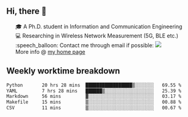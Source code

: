 <h2 > Hi, there 👋 </h3>

<div >
 <ul>
 🎓 A Ph.D. student in Information and Communication Engineering <br>
 💻 Researching in Wireless Network Measurement (5G, BLE etc.)<br>
 :speech_balloon: Contact me through email if possible: <a href="mailto:ethanjia@sjtu.edu.cn"><img src="https://img.shields.io/badge/-ethanjia@sjtu.edu.cn-c14438?style=plastic&logo=Gmail&logoColor=white&link=mailto:mailto:ethanjia@sjtu.edu.cn"></a> <br>
  More info @ <a href="https://haifengjia.github.io">my home page</a>
 </ul>
</div>

<h2 >
Weekly worktime breakdown
</h1>


<!--START_SECTION:waka-->

```txt
Python       20 hrs 28 mins  █████████████████▒░░░░░░░   69.55 %
YAML         7 hrs 28 mins   ██████▒░░░░░░░░░░░░░░░░░░   25.39 %
Markdown     56 mins         ▓░░░░░░░░░░░░░░░░░░░░░░░░   03.17 %
Makefile     15 mins         ▒░░░░░░░░░░░░░░░░░░░░░░░░   00.88 %
CSV          11 mins         ▒░░░░░░░░░░░░░░░░░░░░░░░░   00.67 %
```

<!--END_SECTION:waka-->


